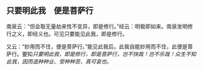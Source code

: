 ##  只要明此我　便是菩萨行

南泉云：“但会取无量劫来性不变异，即是修行。”经云：明极即如来。南泉发明修行之义，即经义也。可见只要能见此我，即是修行。

又云：“妙用而不住，便是菩萨行。”能见此我后，此我自能妙用而不住，此便是菩萨行。要知*只要明此我，即是修行，即是菩萨行，岂不快哉！岂不乐哉！众生不知此我，因而造种种业、受种种苦，真可哀也。*

